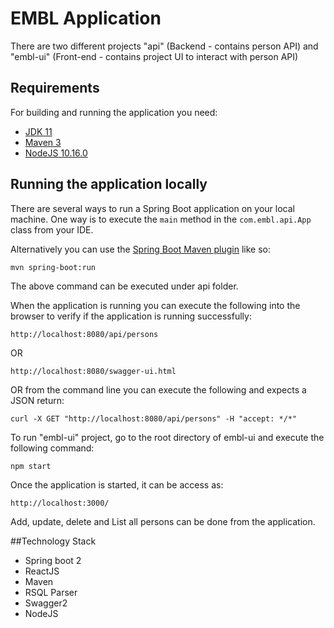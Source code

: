 # EMBL Application

There are two different projects "api" (Backend - contains person API) and "embl-ui" (Front-end - contains project UI to interact with person API)

## Requirements

For building and running the application you need:

- [JDK 11](http://www.oracle.com/technetwork/java/javase/downloads/jdk11-downloads-2133151.html)
- [Maven 3](https://maven.apache.org)
- [NodeJS 10.16.0](https://nodejs.org/)

## Running the application locally

There are several ways to run a Spring Boot application on your local machine. One way is to execute the `main` method in the `com.embl.api.App` class from your IDE.

Alternatively you can use the [Spring Boot Maven plugin](https://docs.spring.io/spring-boot/docs/current/reference/html/build-tool-plugins-maven-plugin.html) like so:

```shell
mvn spring-boot:run
```
The above command can be executed under api folder.

When the application is running you can execute the following into the browser to verify if the application is running successfully:

```shell
http://localhost:8080/api/persons
```

OR

```shell
http://localhost:8080/swagger-ui.html
```

OR from the command line you can execute the following and expects a JSON return:

```shell
curl -X GET "http://localhost:8080/api/persons" -H "accept: */*"
```

To run "embl-ui" project, go to the root directory of embl-ui and execute the following command:

```shell
npm start
```

Once the application is started, it can be access as:

```shell
http://localhost:3000/
```

Add, update, delete and List all persons can be done from the application.

##Technology Stack
- Spring boot 2
- ReactJS
- Maven
- RSQL Parser
- Swagger2
- NodeJS
